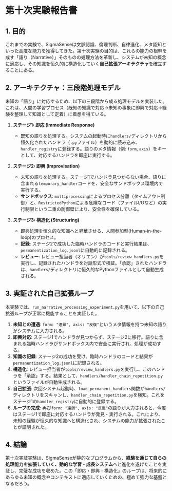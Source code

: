 # 第十次実験報告書

## 1. 目的

これまでの実験で、SigmaSenseは文脈認識、倫理判断、自律進化、メタ認知といった高度な能力を獲得してきた。第十次実験の目的は、これらの能力の根幹を成す「語り（Narrative）」そのものの処理方法を革新し、システムが未知の概念に適応し、その知識を恒久的に構造化していく**自己拡張アーキテクチャ**を確立することにある。

## 2. アーキテクチャ：三段階処理モデル

未知の「語り」に対応するため、以下の三段階から成る処理モデルを実装した。これは、人間の学習プロセス（既知の知識で対応→未知の事象に即興で対応→経験を整理して知識として定着）に着想を得ている。

1.  **ステージ1: 即応 (Immediate Response)**
    *   既知の語りを処理する。システムの起動時に`handlers/`ディレクトリから恒久化されたハンドラ（`.py`ファイル）を動的に読み込み、`handler_registry`に登録する。語りのメタ情報（例: `form`, `axis`）をキーとして、対応するハンドラを即座に実行する。

2.  **ステージ2: 即興 (Improvisation)**
    *   未知の語りを処理する。ステージ1でハンドラ見つからない場合、語りに含まれる`temporary_handler`コードを、安全なサンドボックス環境内で実行する。
    *   **サンドボックス**: `multiprocessing`によるプロセス分離（タイムアウト制御）と、`RestrictedPython`による危険なコード（ファイルI/Oなど）の実行制限という二重の防御壁により、安全性を確保している。

3.  **ステージ3: 構造化 (Structuring)**
    *   即興処理を恒久的な知識へと昇華させる、人間参加型(Human-in-the-loop)のプロセス。
    *   **記録**: ステージ2で成功した臨時ハンドラのコードと実行結果は、`permanentization_log.jsonl`に自動的に記録される。
    *   **レビュー**: レビュー担当者（オリエン）が`tools/review_handlers.py`を実行し、記録されたハンドラを対話形式で検証。「承認」されたハンドラは、`handlers/`ディレクトリに恒久的なPythonファイルとして自動生成される。

## 3. 実証された自己拡張ループ

本実験では、`run_narrative_processing_experiment.py`を用いて、以下の自己拡張ループが正常に機能することを実証した。

1.  **未知との遭遇**: `form: "連鎖", axis: "反復"`というメタ情報を持つ未知の語りがシステムに入力される。
2.  **即興対応**: ステージ1でハンドラが見つからず、ステージ2に移行。語りに含まれる臨時ハンドラがサンドボックス内で安全に実行され、処理が成功する。
3.  **知識の記録**: ステージ2の成功を受け、臨時ハンドラのコードと結果が`permanentization_log.jsonl`に記録される。
4.  **構造化**: レビュー担当者が`tools/review_handlers.py`を実行し、このハンドラを「承認」する。結果として、`handlers/handler_chain_repetition.py`というファイルが自動生成される。
5.  **自己拡張**: 次回システム起動時、`load_permanent_handlers`関数が`handlers/`ディレクトリをスキャンし、`handler_chain_repetition.py`を検知。これをステージ1の`handler_registry`に自動的に登録する。
6.  **ループの完成**: 再び`form: "連鎖", axis: "反復"`の語りが入力されると、今度はステージ1で即座に対応するハンドラが発見・実行される。これにより、未知の経験が恒久的な知識へと構造化され、システムの能力が拡張されたことが証明された。

## 4. 結論

第十次実証実験は、SigmaSenseが静的なプログラムから、**経験を通じて自らの処理能力を拡張していく、動的な学習・成長システム**へと進化を遂げたことを実証し、完璧な成功を収めた。この「即応・即興・構造化」のループは、将来的にあらゆる未知の概念やコンテキストに適応していくための、極めて強力な基盤となるだろう。
